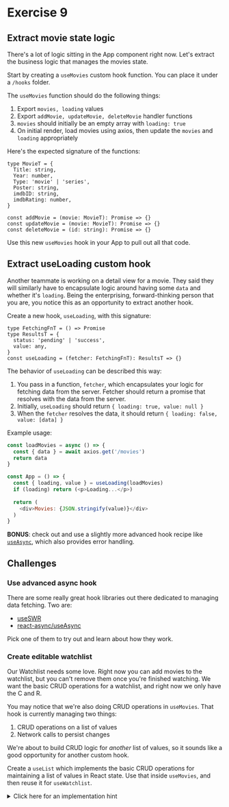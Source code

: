 # Exercise 9

## Extract movie state logic

There's a lot of logic sitting in the App component right now. Let's extract the business logic that manages the movies state.

Start by creating a `useMovies` custom hook function. You can place it under a `/hooks` folder.

The `useMovies` function should do the following things:

1. Export `movies, loading` values
1. Export `addMovie, updateMovie, deleteMovie` handler functions
1. `movies` should initially be an empty array with `loading: true`
1. On initial render, load movies using axios, then update the `movies` and `loading` appropriately

Here's the expected signature of the functions:

```tsx
type MovieT = {
  Title: string,
  Year: number,
  Type: 'movie' | 'series',
  Poster: string,
  imdbID: string,
  imdbRating: number,
}

const addMovie = (movie: MovieT): Promise => {}
const updateMovie = (movie: MovieT): Promise => {}
const deleteMovie = (id: string): Promise => {}
```

Use this new `useMovies` hook in your App to pull out all that code.

## Extract useLoading custom hook

Another teammate is working on a detail view for a movie. They said they will similarly have to encapsulate logic around having some `data` and whether it's `loading`. Being the enterprising, forward-thinking person that you are, you notice this as an opportunity to extract another hook.

Create a new hook, `useLoading`, with this signature:

```tsx
type FetchingFnT = () => Promise
type ResultsT = {
  status: 'pending' | 'success',
  value: any,
}
const useLoading = (fetcher: FetchingFnT): ResultsT => {}
```

The behavior of `useLoading` can be described this way:

1. You pass in a function, `fetcher`, which encapsulates your logic for fetching data from the server. Fetcher should return a promise that resolves with the data from the server.
1. Initially, `useLoading` should return `{ loading: true, value: null }`
1. When the `fetcher` resolves the data, it should return `{ loading: false, value: [data] }`

Example usage:

```js
const loadMovies = async () => {
  const { data } = await axios.get('/movies')
  return data
}

const App = () => {
  const { loading, value } = useLoading(loadMovies)
  if (loading) return (<p>Loading...</p>)
  
  return (
    <div>Movies: {JSON.stringify(value)}</div>
  )
}
```

**BONUS**: check out and use a slightly more advanced hook recipe like [`useAsync`](https://usehooks.com/useAsync/), which also provides error handling.

## Challenges

### Use advanced async hook

There are some really great hook libraries out there dedicated to managing data fetching. Two are:

- [useSWR](https://swr.vercel.app/getting-started)
- [react-async/useAsync](https://docs.react-async.com/getting-started/usage)

Pick one of them to try out and learn about how they work.

### Create editable watchlist

Our Watchlist needs some love. Right now you can add movies to the watchlist, but you can't remove them once you're finished watching. We want the basic CRUD operations for a watchlist, and right now we only have the C and R.

You may notice that we're also doing CRUD operations in `useMovies`. That hook is currently managing two things:

1. CRUD operations on a list of values
1. Network calls to persist changes

We're about to build CRUD logic for *another* list of values, so it sounds like a good opportunity for another custom hook.

Create a `useList` which implements the basic CRUD operations for maintaining a list of values in React state. Use that inside `useMovies`, and then reuse it for `useWatchlist`.

<details><summary>Click here for an implementation hint</summary>

There's many ways to design a hook like this. If you need a suggested type signature, try this one:

```tsx
type UseListResultT = {
  data: T,
  add: (value: T) => void,
  update: (id: string, changes: T) => void,
  remove: (id: string) => void,
}
const useList = (initialValue: T): UseListResultT => {}
```

</details>
